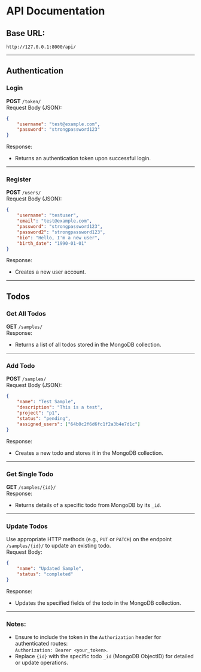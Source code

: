 # API Documentation

## **Base URL:**

`http://127.0.0.1:8000/api/`

---

## **Authentication**

### **Login**

**POST** `/token/`\
Request Body (JSON):

```json
{
    "username": "test@example.com",
    "password": "strongpassword123"
}
```

Response:

- Returns an authentication token upon successful login.

---

### **Register**

**POST** `/users/`\
Request Body (JSON):

```json
{
    "username": "testuser",
    "email": "test@example.com",
    "password": "strongpassword123",
    "password2": "strongpassword123",
    "bio": "Hello, I'm a new user",
    "birth_date": "1990-01-01"
}
```

Response:

- Creates a new user account.

---

## **Todos**

### **Get All Todos**

**GET** `/samples/`\
Response:

- Returns a list of all todos stored in the MongoDB collection.

---

### **Add Todo**

**POST** `/samples/`\
Request Body (JSON):

```json
{
    "name": "Test Sample",
    "description": "This is a test",
    "project": "p1",
    "status": "pending",
    "assigned_users": ["64b0c2f6d6fc1f2a3b4e7d1c"]
}
```

Response:

- Creates a new todo and stores it in the MongoDB collection.

---

### **Get Single Todo**

**GET** `/samples/{id}/`\
Response:

- Returns details of a specific todo from MongoDB by its `_id`.

---

### **Update Todos**

Use appropriate HTTP methods (e.g., `PUT` or `PATCH`) on the endpoint `/samples/{id}/` to update an existing todo.\
Request Body:

```json
{
    "name": "Updated Sample",
    "status": "completed"
}
```

Response:

- Updates the specified fields of the todo in the MongoDB collection.

---

### **Notes:**

- Ensure to include the token in the `Authorization` header for authenticated routes:\
  `Authorization: Bearer <your_token>`.
- Replace `{id}` with the specific todo `_id` (MongoDB ObjectID) for detailed or update operations.

